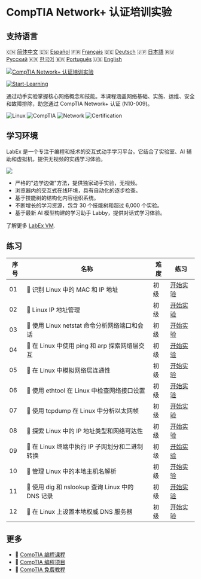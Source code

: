 # CompTIA Network+ 认证培训实验

## 支持语言

🇨🇳 [简体中文](README_zh.md) 🇪🇸 [Español](README_es.md) 🇫🇷 [Français](README_fr.md) 🇩🇪 [Deutsch](README_de.md) 🇯🇵 [日本語](README_ja.md) 🇷🇺 [Русский](README_ru.md) 🇰🇷 [한국어](README_ko.md) 🇧🇷 [Português](README_pt.md) 🇺🇸 [English](README.md) 

[![CompTIA Network+ 认证培训实验](https://cover-creator.labex.io/comptia-network-plus-training-labs.png?lang=zh)](https://labex.io/zh/courses/comptia-network-plus-training-labs)

[![Start-Learning](https://img.shields.io/badge/Start-Learning-whitesmoke?style=for-the-badge)](https://labex.io/zh/courses/comptia-network-plus-training-labs)

通过动手实验掌握核心网络概念和技能。本课程涵盖网络基础、实施、运维、安全和故障排除，助您通过 CompTIA Network+ 认证 (N10-009)。

![Linux](https://img.shields.io/badge/Linux-whitesmoke?style=for-the-badge&logo=linux)
![CompTIA](https://img.shields.io/badge/CompTIA-whitesmoke?style=for-the-badge&logo=comptia)
![Network](https://img.shields.io/badge/Network-whitesmoke?style=for-the-badge&logo=network)
![Certification](https://img.shields.io/badge/Certification-whitesmoke?style=for-the-badge&logo=certification)


## 学习环境

LabEx 是一个专注于编程和技术的交互式动手学习平台。它结合了实验室、AI 辅助和虚拟机，提供无视频的实践学习体验。

![](https://tutorial-screenshot.getvm.io/images/vm-1725247253.png)

- 严格的"边学边做"方法，提供独家动手实验，无视频。
- 浏览器内的交互式在线环境，具有自动化的逐步检查。
- 基于技能树的结构化内容组织系统。
- 不断增长的学习资源，包含 30 个技能树和超过 6,000 个实验。
- 基于最新 AI 模型构建的学习助手 Labby，提供对话式学习体验。

了解更多 [LabEx VM](https://support.labex.io/using-labex/virtual-machine).

## 练习

|   序号 | 名称                                             | 难度   | 练习                                                                                                                                                |
|--------|--------------------------------------------------|--------|-----------------------------------------------------------------------------------------------------------------------------------------------------|
|     01 | 📖 识别 Linux 中的 MAC 和 IP 地址                | 初级   | <a target='_blank' href='https://labex.io/zh/tutorials/linux-identify-mac-and-ip-addresses-in-linux-592731'>开始实验</a>                            |
|     02 | 📖 Linux IP 地址管理                             | 初级   | <a target='_blank' href='https://labex.io/zh/tutorials/linux-manage-ip-addressing-in-linux-592736'>开始实验</a>                                     |
|     03 | 📖 使用 Linux netstat 命令分析网络端口和会话     | 初级   | <a target='_blank' href='https://labex.io/zh/tutorials/linux-analyze-network-ports-and-sessions-with-netstat-in-linux-592741'>开始实验</a>          |
|     04 | 📖 在 Linux 中使用 ping 和 arp 探索网络层交互    | 初级   | <a target='_blank' href='https://labex.io/zh/tutorials/linux-explore-network-layer-interaction-with-ping-and-arp-in-linux-592746'>开始实验</a>      |
|     05 | 📖 在 Linux 中模拟网络层连通性                   | 初级   | <a target='_blank' href='https://labex.io/zh/tutorials/linux-simulate-network-layer-connectivity-in-linux-592752'>开始实验</a>                      |
|     06 | 📖 使用 ethtool 在 Linux 中检查网络接口设置      | 初级   | <a target='_blank' href='https://labex.io/zh/tutorials/linux-examine-network-interface-settings-with-ethtool-in-linux-592759'>开始实验</a>          |
|     07 | 📖 使用 tcpdump 在 Linux 中分析以太网帧          | 初级   | <a target='_blank' href='https://labex.io/zh/tutorials/linux-analyze-ethernet-frames-with-tcpdump-in-linux-592765'>开始实验</a>                     |
|     08 | 📖 探索 Linux 中的 IP 地址类型和网络可达性       | 初级   | <a target='_blank' href='https://labex.io/zh/tutorials/linux-explore-ip-address-types-and-reachability-in-linux-592780'>开始实验</a>                |
|     09 | 📖 在 Linux 终端中执行 IP 子网划分和二进制转换   | 初级   | <a target='_blank' href='https://labex.io/zh/tutorials/linux-perform-ip-subnetting-and-binary-conversion-in-the-linux-terminal-592782'>开始实验</a> |
|     10 | 📖 管理 Linux 中的本地主机名解析                 | 初级   | <a target='_blank' href='https://labex.io/zh/tutorials/linux-manage-local-hostname-resolution-in-linux-592792'>开始实验</a>                         |
|     11 | 📖 使用 dig 和 nslookup 查询 Linux 中的 DNS 记录 | 初级   | <a target='_blank' href='https://labex.io/zh/tutorials/linux-query-dns-records-in-linux-with-dig-and-nslookup-592796'>开始实验</a>                  |
|     12 | 📖 在 Linux 上设置本地权威 DNS 服务器            | 初级   | <a target='_blank' href='https://labex.io/zh/tutorials/linux-set-up-a-local-authoritative-dns-server-on-linux-592803'>开始实验</a>                  |

## 更多

- 🔗 [CompTIA 编程课程](https://github.com/labex-labs/awesome-programming-courses)
- 🔗 [CompTIA 编程项目](https://github.com/labex-labs/awesome-programming-projects)
- 🔗 [CompTIA 免费教程](https://github.com/labex-labs/comptia-free-tutorials)


